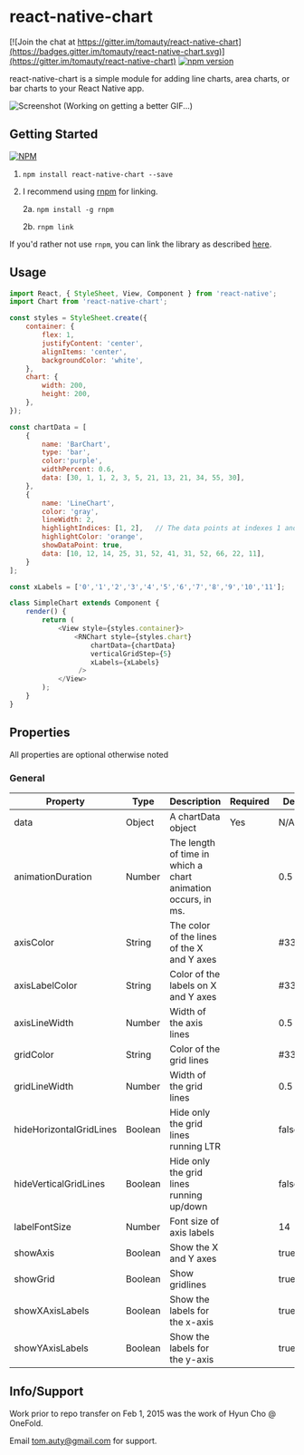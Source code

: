 # react-native-chart

[![Join the chat at https://gitter.im/tomauty/react-native-chart](https://badges.gitter.im/tomauty/react-native-chart.svg)](https://gitter.im/tomauty/react-native-chart)
[![npm version](https://badge.fury.io/js/react-native-chart.svg)](https://badge.fury.io/js/react-native-chart)

react-native-chart is a simple module for adding line charts, area charts, or bar charts to your React Native app.

![Screenshot](http://g.recordit.co/t7LYAmXOIc.gif)
(Working on getting a better GIF...)

## Getting Started
[![NPM](https://nodei.co/npm/react-native-chart.png?downloads=true)](https://nodei.co/npm/react-native-chart/)

1. `npm install react-native-chart --save`
2. I recommend using [rnpm](https://github.com/rnpm/rnpm) for linking.

	2a. `npm install -g rnpm`

	2b. `rnpm link`

If you'd rather not use `rnpm`, you can link the library as described [here](https://facebook.github.io/react-native/docs/linking-libraries-ios.html).

## Usage
```javascript
import React, { StyleSheet, View, Component } from 'react-native';
import Chart from 'react-native-chart';

const styles = StyleSheet.create({
	container: {
		flex: 1,
		justifyContent: 'center',
		alignItems: 'center',
		backgroundColor: 'white',
	},
	chart: {
		width: 200,
		height: 200,
	},
});

const chartData = [
	{
		name: 'BarChart',
		type: 'bar',
		color:'purple',
		widthPercent: 0.6,
		data: [30, 1, 1, 2, 3, 5, 21, 13, 21, 34, 55, 30],
	},
	{
		name: 'LineChart',
		color: 'gray',
		lineWidth: 2,
		highlightIndices: [1, 2],	// The data points at indexes 1 and 2 will be orange
		highlightColor: 'orange',
		showDataPoint: true,
		data: [10, 12, 14, 25, 31, 52, 41, 31, 52, 66, 22, 11],
	}
];

const xLabels = ['0','1','2','3','4','5','6','7','8','9','10','11'];

class SimpleChart extends Component {
	render() {
		return (
			<View style={styles.container}>
				<RNChart style={styles.chart}
					chartData={chartData}
					verticalGridStep={5}
					xLabels={xLabels}
				 />
			</View>
		);
	}
}

```
## Properties
All properties are optional otherwise noted
### General
| Property                | Type    | Description                                                   | Required | Default |
|-------------------------|---------|---------------------------------------------------------------|----------|---------|
| data                    | Object  | A chartData object                                            | Yes      | N/A     |
| animationDuration       | Number  | The length of time in which a  chart animation occurs, in ms. |          | 0.5     |
| axisColor               | String  | The color of the lines of the X and Y axes                    |          | #333333 |
| axisLabelColor          | String  | Color of the labels on X and Y axes                           |          | #333333 |
| axisLineWidth           | Number  | Width of the axis lines                                       |          | 0.5     |
| gridColor               | String  | Color of the grid lines                                       |          | #333333 |
| gridLineWidth           | Number  | Width of the grid lines                                       |          | 0.5     |
| hideHorizontalGridLines | Boolean | Hide only the grid lines running LTR                          |          | false   |
| hideVerticalGridLines   | Boolean | Hide only the grid lines running up/down                      |          | false   |
| labelFontSize           | Number  | Font size of axis labels                                      |          | 14      |
| showAxis                | Boolean | Show the X and Y axes                                         |          | true    |
| showGrid                | Boolean | Show gridlines                                                |          | true    |
| showXAxisLabels         | Boolean | Show the labels for the x-axis                                |          | true    |
| showYAxisLabels         | Boolean | Show the labels for the y-axis                                |          | true    |

## Info/Support

Work prior to repo transfer on Feb 1, 2015 was the work of Hyun Cho @ OneFold.

Email tom.auty@gmail.com for support.
